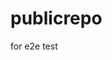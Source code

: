 # publicrepo
for e2e test




























































































































































































































































































































































































































































































































































































































































































































































































































































































































































































































































































































































































































































































































































































































































































































































































































































































































































































































































































































































































































































































































































































































































































































































































































































































































































































































